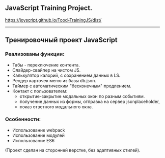 ## JavaScript Training Project.

https://joyscript.github.io/Food-TrainingJS/dist/

---

## Тренировочный проект JavaScript

### Реализованы функции:

- Табы - переключение контента.
- Слайдер-свайпер на чистом JS.
- Калькулятор калорий, с сохранением данных в LS.
- Рендер карточек меню из базы db.json.
- Таймер с автоматическим "бесконечным" продлением.
- Контакт с пользователем:
  - открытие-закрытие модальных окон по разным событиям.
  - получение данных из формы, отправка на сервер jsonplaceholder,
  - показ ответного модального окна.

### Особенности:

- Использование webpack
- Использование модулей
- Использование ES6

(Проект сделан на сторонней верстке, без адаптивных стилей).

